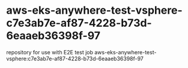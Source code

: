 # aws-eks-anywhere-test-vsphere-c7e3ab7e-af87-4228-b73d-6eaaeb36398f-97
repository for use with E2E test job aws-eks-anywhere-test-vsphere:c7e3ab7e-af87-4228-b73d-6eaaeb36398f-97
